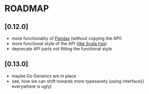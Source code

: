 # ROADMAP

## [0.12.0]

- more functionality of [Pandas](https://pandas.pydata.org/pandas-docs/stable/reference/index.html) (without copying the API)
- more functional style of the API ([like Scala has](https://www.scala-lang.org/api/current/scala/collection/immutable/List.html))
- deprecate API parts not fitting the functional style

## [0.13.0]

- maybe Go Generics are in place
- see, how we can shift towards more typesavety (using interface{} everywhere is ugly)
